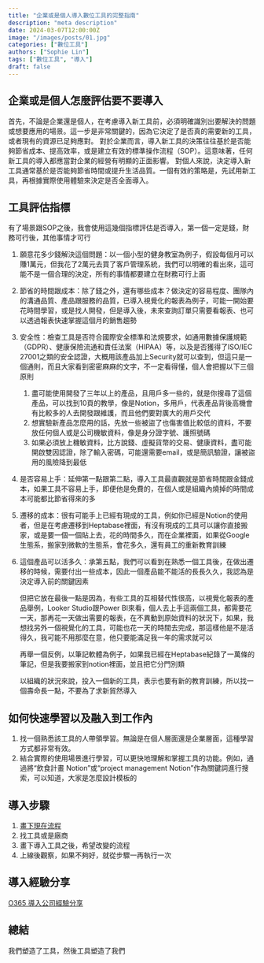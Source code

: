 ```yaml
---
title: "企業或是個人導入數位工具的完整指南"
description: "meta description"
date: 2024-03-07T12:00:00Z
image: "/images/posts/01.jpg"
categories: ["數位工具"]
authors: ["Sophie Lin"]
tags: ["數位工具", "導入"]
draft: false
---
```


## 企業或是個人怎麼評估要不要導入

首先，不論是企業還是個人，在考慮導入新工具前，必須明確識別出要解決的問題或想要應用的場景。這一步是非常關鍵的，因為它決定了是否真的需要新的工具，或者現有的資源已足夠應對。
對於企業而言，導入新工具的決策往往基於是否能夠節省成本、提高效率，或是建立有效的標準操作流程（SOP）。這意味著，任何新工具的導入都應當對企業的經營有明顯的正面影響。
對個人來說，決定導入新工具通常基於是否能夠節省時間或提升生活品質。一個有效的策略是，先試用新工具，再根據實際使用體驗來決定是否全面導入。

## 工具評估指標

有了場景跟SOP之後，我會使用這幾個指標評估是否導入，第一個一定是錢，財務可行後，其他事情才可行

1. 願意花多少錢解決這個問題：以一個小型的健身教室為例子，假設每個月可以賺1萬元，但我花了2萬元去買了客戶管理系統，我們可以明確的看出來，這可能不是一個合理的決定，所有的事情都要建立在財務可行上面

2. 節省的時間跟成本：除了錢之外，還有哪些成本？做決定的容易程度、團隊內的溝通品質、產品跟服務的品質，已導入視覺化的報表為例子，可能一開始要花時間學習，或是找人開發，但是導入後，未來查詢訂單只需要看報表、也可以透過報表快速掌握這個月的銷售趨勢

3. 安全性：檢查工具是否符合國際安全標準和法規要求，如通用數據保護規範（GDPR）、健康保險流通和責任法案（HIPAA）等，以及是否獲得了ISO/IEC 27001之類的安全認證，大概用該產品加上Security就可以查到，但這只是一個通則，而且大家看到密密麻麻的文字，不一定看得懂，個人會把握以下三個原則

    1.  盡可能使用開發了三年以上的產品，且用戶多一些的，就是你搜尋了這個產品，可以找到10頁的教學，像是Notion，多用戶，代表產品背後高機會有比較多的人去開發跟維護，而且他們要對廣大的用戶交代
    2. 想實驗新產品怎麼用的話，先放一些被盜了也傷害值比較低的資料，不要放任何個人或是公司機敏資料，像是身分證字號、護照號碼
    3. 如果必須放上機敏資料，比方說錢、虛擬貨幣的交易、健康資料，盡可能開啟雙因認證，除了輸入密碼，可能還需要email，或是簡訊驗證，讓被盜用的風險降到最低

4. 是否容易上手：延伸第一點跟第二點，導入工具最直觀就是節省時間跟金錢成本，如果工具不容易上手，即便他是免費的，在個人或是組織內燒掉的時間成本可能都比節省得來的多

5. 遷移的成本：很有可能手上已經有現成的工具，例如你已經是Notion的使用者，但是在考慮遷移到Heptabase裡面，有沒有現成的工具可以讓你直接搬家，或是要一個一個貼上去，花的時間多久，而在企業裡面，如果從Google 生態系，搬家到微軟的生態系，會花多久，還有員工的重新教育訓練

6. 這個產品可以活多久：承第五點，我們可以看到在熟悉一個工具後，在做出遷移的時候，需要付出一些成本，因此一個產品能不能活的長長久久，我認為是決定導入前的關鍵因素

    但把它放在最後一點是因為，有些工具的互相替代性很高，以視覺化報表的產品舉例，Looker Studio跟Power BI來看，個人去上手這兩個工具，都需要花一天，那再花一天做出需要的報表，在不異動到原始資料的狀況下，如果，我想找另外一個視覺化的工具，可能也花一天的時間去完成，那這樣他是不是活得久，我可能不用那麼在意，他只要能滿足我一年的需求就可以

    再舉一個反例，以筆記軟體為例子，如果我已經在Heptabase紀錄了一萬條的筆記，但是我要搬家到notion裡面，並且把它分門別類

    以組織的狀況來說，投入一個新的工具，表示也要有新的教育訓練，所以找一個壽命長一點，不要為了求新貿然導入

## 如何快速學習以及融入到工作內
1. 找一個熟悉該工具的人帶領學習。無論是在個人層面還是企業層面，這種學習方式都非常有效。
2. 結合實際的使用場景進行學習，可以更快地理解和掌握工具的功能。例如，通過將“飲食計畫 Notion”或“project management Notion”作為關鍵詞進行搜索，可以知道，大家是怎麼設計模板的

## 導入步驟
1. <a href="/import-digital-procedure">畫下現在流程</a>
2. 找工具或是廠商
3. 畫下導入工具之後，希望改變的流程
4. 上線後觀察，如果不夠好，就從步驟一再執行一次

## 導入經驗分享
<a href="/import-o365">O365 導入公司經驗分享</a>

## 總結

我們塑造了工具，然後工具塑造了我們